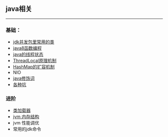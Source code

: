 ## java相关

---

### 基础：
* 	[jdk并发包里常用的类](concurrent-class.md)
* 	[java8函数编程](java8-stream.md)
* 	[java的线程状态](java的线程状态.md)
* 	[ThreadLocal原理机制](ThreadLocal原理机制.md)
* 	[HashMap的扩容机制](HashMap的扩容机制.md)
* 	NIO
* 	[java修饰词](java修饰词.md)
* 	[各种坑](各种坑.md)


### 进阶

* 	[类加载器](类加载器.md)
*  	[jvm 内存结构](jvm内存结构.md)
*  	jvm 性能调优
* 	常用的jdk命令
